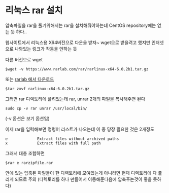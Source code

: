 # 리눅스 rar 설치
압축파일을 rar을 풀기위해서는 rar을 설치해줘야하는데
CentOS repository에는 없는 듯 하다..

웹사이트에서 리눅스용 X64버전으로 다운을 받자~ wget으로 받을려고 했지만 
인터넷으로 나와있는 링크가 작동을 안하는 듯

다른 버전으로 wget 
```
$wget -v https://www.rarlab.com/rar/rarlinux-x64-6.0.2b1.tar.gz
```
또는 
[rarlab 에서 다운로드](https://www.rarlab.com/download.htm)


```
$tar zxvf rarlinux-x64-6.0.2b1.tar.gz
```
그러면 rar 디렉토리에 풀려있는데
rar, unrar 2개의 파일을 복사해주면 된다


```
sudo cp -v rar unrar /usr/local/bin/
```
(-v 옵션은 보기 옵션임)

이제 rar을 입력해보면 명령어 리스트가 나오는데 이 중 당장 필요한 것은 2개정도

```
e             Extract files without archived paths
x             Extract files with full path
```
그래서 대충 조합하면

```
$rar e rarzipfile.rar
```
안에 있는 압축된 파일들이 한 디렉토리에 모여있는게 아니라면 현재 디렉토리에 다 풀리게 되므로 주의
(디렉토리를 하나 만들어서 이동해준다음에 압축푸는것이 좋을 듯하다)